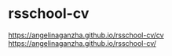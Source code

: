 # rsschool-cv 
https://angelinaganzha.github.io/rsschool-cv/cv
https://angelinaganzha.github.io/rsschool-cv/

